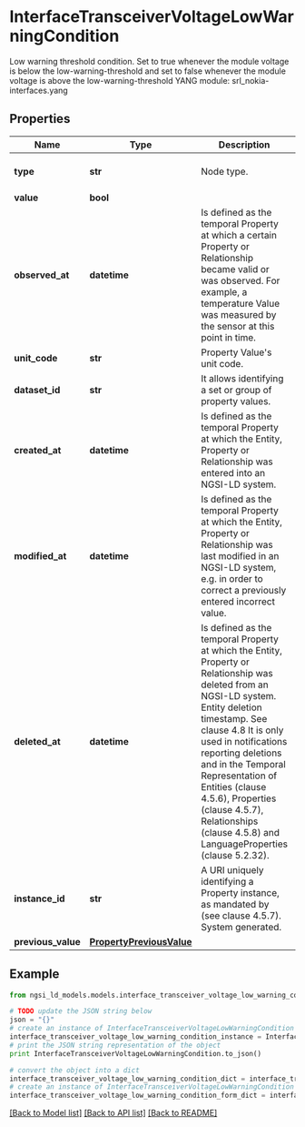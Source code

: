 # InterfaceTransceiverVoltageLowWarningCondition

Low warning threshold condition.  Set to true whenever the module voltage is below the low-warning-threshold and set to false whenever the module voltage is above the low-warning-threshold  YANG module: srl_nokia-interfaces.yang 

## Properties

Name | Type | Description | Notes
------------ | ------------- | ------------- | -------------
**type** | **str** | Node type.  | [optional] [default to 'Property']
**value** | **bool** |  | 
**observed_at** | **datetime** | Is defined as the temporal Property at which a certain Property or Relationship became valid or was observed. For example, a temperature Value was measured by the sensor at this point in time.  | [optional] 
**unit_code** | **str** | Property Value&#39;s unit code.  | [optional] 
**dataset_id** | **str** | It allows identifying a set or group of property values.  | [optional] 
**created_at** | **datetime** | Is defined as the temporal Property at which the Entity, Property or Relationship was entered into an NGSI-LD system.  | [optional] [readonly] 
**modified_at** | **datetime** | Is defined as the temporal Property at which the Entity, Property or Relationship was last modified in an NGSI-LD system, e.g. in order to correct a previously entered incorrect value.  | [optional] [readonly] 
**deleted_at** | **datetime** | Is defined as the temporal Property at which the Entity, Property or Relationship was deleted from an NGSI-LD system.  Entity deletion timestamp. See clause 4.8 It is only used in notifications reporting deletions and in the Temporal Representation of Entities (clause 4.5.6), Properties (clause 4.5.7), Relationships (clause 4.5.8) and LanguageProperties (clause 5.2.32).  | [optional] [readonly] 
**instance_id** | **str** | A URI uniquely identifying a Property instance, as mandated by (see clause 4.5.7). System generated.  | [optional] [readonly] 
**previous_value** | [**PropertyPreviousValue**](PropertyPreviousValue.md) |  | [optional] 

## Example

```python
from ngsi_ld_models.models.interface_transceiver_voltage_low_warning_condition import InterfaceTransceiverVoltageLowWarningCondition

# TODO update the JSON string below
json = "{}"
# create an instance of InterfaceTransceiverVoltageLowWarningCondition from a JSON string
interface_transceiver_voltage_low_warning_condition_instance = InterfaceTransceiverVoltageLowWarningCondition.from_json(json)
# print the JSON string representation of the object
print InterfaceTransceiverVoltageLowWarningCondition.to_json()

# convert the object into a dict
interface_transceiver_voltage_low_warning_condition_dict = interface_transceiver_voltage_low_warning_condition_instance.to_dict()
# create an instance of InterfaceTransceiverVoltageLowWarningCondition from a dict
interface_transceiver_voltage_low_warning_condition_form_dict = interface_transceiver_voltage_low_warning_condition.from_dict(interface_transceiver_voltage_low_warning_condition_dict)
```
[[Back to Model list]](../README.md#documentation-for-models) [[Back to API list]](../README.md#documentation-for-api-endpoints) [[Back to README]](../README.md)


